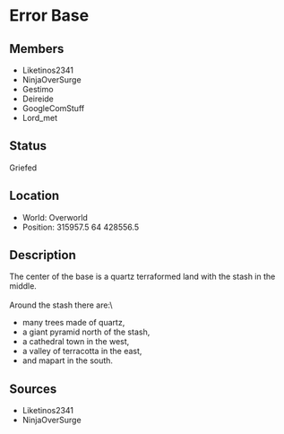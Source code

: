 # Error Base

## Members
- Liketinos2341
- NinjaOverSurge
- Gestimo
- Deireide
- GoogleComStuff
- Lord_met

## Status
Griefed

## Location
- World: Overworld
- Position: 315957.5 64 428556.5

## Description
The center of the base is a quartz terraformed land with the stash in the middle. \
\
Around the stash there are:\
- many trees made of quartz,
- a giant pyramid north of the stash, 
- a cathedral town in the west, 
- a valley of terracotta in the east, 
- and mapart in the south.

## Sources
- Liketinos2341
- NinjaOverSurge